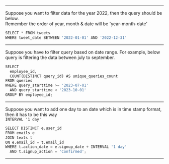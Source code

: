 ------------------------------------------------
Suppose you want to filter data for the year 2022, then the query should be below.</br>
Remember the order of year, month & date will be 'year-month-date'
```python
SELECT * FROM tweets
WHERE tweet_date BETWEEN '2022-01-01' AND '2022-12-31'
```
------------------------------------------------
Suppose you have to filter query based on date range. For example, below query is filtering the data between july to september.
```python
SELECT
  employee_id,
  COUNT(DISTINCT query_id) AS unique_queries_count
FROM queries
WHERE query_starttime >= '2023-07-01'
  AND query_starttime < '2023-10-01'
GROUP BY employee_id;
```
------------------------------------------------
Suppose you want to add one day to an date which is in time stamp format, then it has to be this way</br>
`INTERVAL '1 day'`
```python
SELECT DISTINCT e.user_id
FROM emails e
JOIN texts t
ON e.email_id = t.email_id
WHERE t.action_date = e.signup_date + INTERVAL '1 day'
  AND t.signup_action = 'Confirmed';
```
------------------------------------------------

